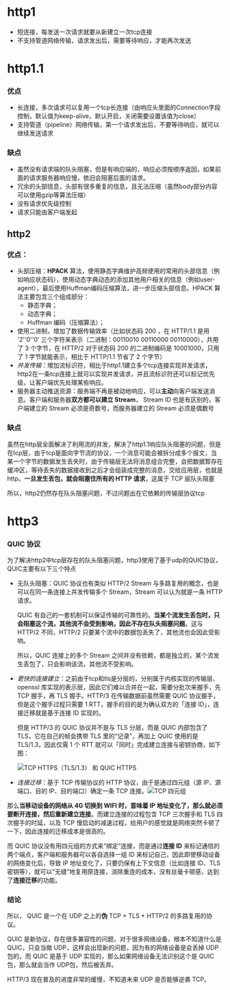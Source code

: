 # http1

- 短连接，每发送一次请求就要从新建立一次tcp连接
- 不支持管道网络传输，请求发出后，需要等待响应，才能再次发送



# http1.1

### 优点

- 长连接，多次请求可以复用一个tcp长连接（由响应头里面的Connection字段控制，默认值为keep-alive，默认开启，关闭需要设置该值为close）
- 支持管道（pipeline）网络传输，第一个请求发出后，不要等待响应，就可以继续发送请求

### 缺点

- 虽然没有请求端的队头阻塞，但是有响应端的，响应必须按顺序返回，如果前面的请求服务器响应慢，依旧会阻塞后面的请求。
- 冗余的头部信息，头部有很多重复的信息，且无法压缩（虽然body部分内容可以使用gzip等算法压缩）
- 没有请求优先级控制
- 请求只能由客户端发起



## http2

### 优点：

- 头部压缩：**HPACK** 算法，使用静态字典维护高频使用的常用的头部信息（例如响应状态码），使用动态字典动态的添加其他用户相关的信息（例如user-agent），最后使用Huffman编码压缩算法，进一步压缩头部信息。HPACK 算法主要包含三个组成部分：
  - 静态字典；
  - 动态字典；
  - Huffman 编码（压缩算法）；
- 使用二进制，增加了数据传输效率（比如状态码 200 ，在 HTTP/1.1 是用 '2''0''0' 三个字符来表示（二进制：00110010 00110000 00110000），共用了 3 个字节，在 HTTP/2 对于状态码 200 的二进制编码是 10001000，只用了 1 字节就能表示，相比于 HTTP/1.1 节省了 2 个字节）
- *并发传输*：增加流标识符，相比于http1.1建立多个tcp连接实现并发请求，http2在一条tcp连接上就可以实现并发请求，并且流标识符还可以标记优先级，让客户端优先处理某些响应。
- 服务器主动推送资源：服务端不再是被动地响应，可以**主动**向客户端发送消息。客户端和服务器**双方都可以建立 Stream**， Stream ID 也是有区别的，客户端建立的 Stream 必须是奇数号，而服务器建立的 Stream 必须是偶数号

### 缺点

虽然在http层全面解决了利用流的并发，解决了http1.1响应队头阻塞的问题，但是在tcp层，由于tcp是面向字节流的协议，一个消息可能会被拆分成多个报文，当某一个字节的数据发生丢失时，由于传输层无法将消息组合完整，会把数据暂存在缓冲区，等待丢失的数据接收到之后才会组装成完整的消息，交给应用层，也就是http。**一旦发生丢包，就会阻塞住所有的 HTTP 请求**，这属于 TCP 层队头阻塞

所以，http2仍然存在队头阻塞问题，不过问题出在它依赖的传输层协议tcp



# http3

### **QUIC 协议**

为了解决http2中tcp层存在的队头阻塞问题，http3使用了基于udp的QUIC协议，QUIC主要有以下三个特点

- 无队头阻塞：QUIC 协议也有类似 HTTP/2 Stream 与多路复用的概念，也是可以在同一条连接上并发传输多个 Stream，Stream 可以认为就是一条 HTTP 请求。

  QUIC 有自己的一套机制可以保证传输的可靠性的。**当某个流发生丢包时，只会阻塞这个流，其他流不会受到影响，因此不存在队头阻塞问题**。这与 HTTP/2 不同，HTTP/2 只要某个流中的数据包丢失了，其他流也会因此受影响。

  所以，QUIC 连接上的多个 Stream 之间并没有依赖，都是独立的，某个流发生丢包了，只会影响该流，其他流不受影响。

- *更快的连接建立*：之前由于tcp和tls是分层的，分别属于内核实现的传输层、openssl 库实现的表示层，因此它们难以合并在一起，需要分批次来握手，先 TCP 握手，再 TLS 握手。HTTP/3 在传输数据前虽然需要 QUIC 协议握手，但是这个握手过程只需要 1 RTT，握手的目的是为确认双方的「连接 ID」，连接迁移就是基于连接 ID 实现的。

  但是 HTTP/3 的 QUIC 协议并不是与 TLS 分层，而是 QUIC 内部包含了 TLS，它在自己的帧会携带 TLS 里的“记录”，再加上 QUIC 使用的是 TLS/1.3，因此仅需 1 个 RTT 就可以「同时」完成建立连接与密钥协商，如下图：

  ![TCP HTTPS（TLS/1.3） 和 QUIC HTTPS ](https://cdn.xiaolincoding.com/gh/xiaolincoder/ImageHost/%E8%AE%A1%E7%AE%97%E6%9C%BA%E7%BD%91%E7%BB%9C/HTTP/28-HTTP3%E4%BA%A4%E4%BA%92%E6%AC%A1%E6%95%B0.png)

- *连接迁移*：基于 TCP 传输协议的 HTTP 协议，由于是通过四元组（源 IP、源端口、目的 IP、目的端口）确定一条 TCP 连接。![TCP 四元组](https://cdn.xiaolincoding.com//mysql/other/format,png-20230309231026577.png)

那么**当移动设备的网络从 4G 切换到 WIFI 时，意味着 IP 地址变化了，那么就必须要断开连接，然后重新建立连接**。而建立连接的过程包含 TCP 三次握手和 TLS 四次握手的时延，以及 TCP 慢启动的减速过程，给用户的感觉就是网络突然卡顿了一下，因此连接的迁移成本是很高的。

而 QUIC 协议没有用四元组的方式来“绑定”连接，而是通过**连接 ID** 来标记通信的两个端点，客户端和服务器可以各自选择一组 ID 来标记自己，因此即使移动设备的网络变化后，导致 IP 地址变化了，只要仍保有上下文信息（比如连接 ID、TLS 密钥等），就可以“无缝”地复用原连接，消除重连的成本，没有丝毫卡顿感，达到了**连接迁移**的功能。

### 结论

所以， QUIC 是一个在 UDP 之上的**伪** TCP + TLS + HTTP/2 的多路复用的协议。

QUIC 是新协议，存在很多兼容性的问题，对于很多网络设备，根本不知道什么是 QUIC，只会当做 UDP，这样会出现新的问题，因为有的网络设备是会丢掉 UDP 包的，而 QUIC 是基于 UDP 实现的，那么如果网络设备无法识别这个是 QUIC 包，那么就会当作 UDP包，然后被丢弃。

HTTP/3 现在普及的进度非常的缓慢，不知道未来 UDP 是否能够逆袭 TCP。